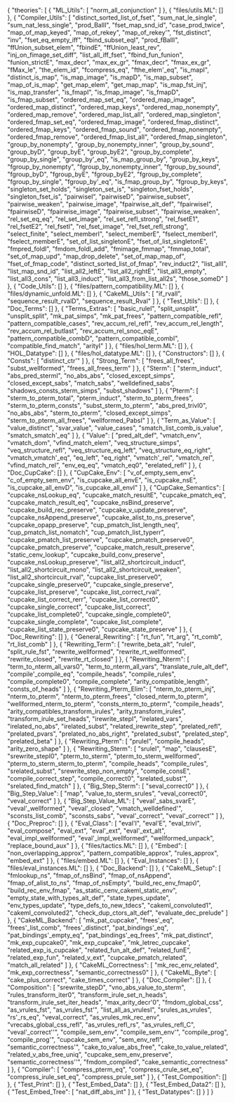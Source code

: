 {
    "theories": [
        {
            "ML_Utils": [
                "norm_all_conjunction"
            ]
        },
        {
            "files/utils.ML": []
        },
        {
            "Compiler_Utils": [
                "distinct_sorted_list_of_fset",
                "sum_nat_le_single",
                "sum_nat_less_single",
                "prod_BallI",
                "fset_map_snd_id",
                "case_prod_twice",
                "map_of_map_keyed",
                "map_of_rekey",
                "map_of_rekey'",
                "fst_distinct",
                "inv",
                "fset_eq_empty_iff",
                "fbind_subset_eqI",
                "prod_fBallI",
                "ffUnion_subset_elem",
                "fbindE",
                "ffUnion_least_rev",
                "inj_on_fimage_set_diff",
                "list_all_iff_fset",
                "fbind_fun_funion",
                "funion_strictE",
                "max_decr",
                "max_ex_gr",
                "fmax_decr",
                "fmax_ex_gr",
                "fMax_le",
                "the_elem_id",
                "fcompress_eq",
                "fthe_elem'_eq",
                "is_mapI",
                "distinct_is_map",
                "is_map_image",
                "is_mapD",
                "is_map_subset",
                "map_of_is_map",
                "get_map_elem",
                "get_map_map",
                "is_map_fst_inj",
                "is_map_transfer",
                "is_fmapI",
                "is_fmap_image",
                "is_fmapD",
                "is_fmap_subset",
                "ordered_map_set_eq",
                "ordered_map_image",
                "ordered_map_distinct",
                "ordered_map_keys",
                "ordered_map_nonempty",
                "ordered_map_remove",
                "ordered_map_list_all",
                "ordered_map_singleton",
                "ordered_fmap_set_eq",
                "ordered_fmap_image",
                "ordered_fmap_distinct",
                "ordered_fmap_keys",
                "ordered_fmap_sound",
                "ordered_fmap_nonempty",
                "ordered_fmap_remove",
                "ordered_fmap_list_all",
                "ordered_fmap_singleton",
                "group_by_nonempty",
                "group_by_nonempty_inner",
                "group_by_sound",
                "group_byD",
                "group_byE",
                "group_byE2",
                "group_by_complete",
                "group_by_single",
                "group_by'_eq",
                "is_map_group_by",
                "group_by_keys",
                "fgroup_by_nonempty",
                "fgroup_by_nonempty_inner",
                "fgroup_by_sound",
                "fgroup_byD",
                "fgroup_byE",
                "fgroup_byE2",
                "fgroup_by_complete",
                "fgroup_by_single",
                "fgroup_by'_eq",
                "is_fmap_group_by",
                "fgroup_by_keys",
                "singleton_set_holds",
                "singleton_set_is",
                "singleton_fset_holds",
                "singleton_fset_is",
                "pairwiseI",
                "pairwiseD",
                "pairwise_subset",
                "pairwise_weaken",
                "pairwise_image",
                "fpairwise_alt_def",
                "fpairwiseI",
                "fpairwiseD",
                "fpairwise_image",
                "fpairwise_subset",
                "fpairwise_weaken",
                "rel_set_eq_eq",
                "rel_set_image",
                "rel_set_refl_strong",
                "rel_fsetE1",
                "rel_fsetE2",
                "rel_fsetI",
                "rel_fset_image",
                "rel_fset_refl_strong",
                "select_finite",
                "select_memberI",
                "select_memberE",
                "fselect_memberI",
                "fselect_memberE",
                "set_of_list_singletonE",
                "fset_of_list_singletonE",
                "fmpred_foldl",
                "fmdom_foldl_add",
                "fmimage_fmmap",
                "fmmap_total",
                "set_of_map_upd",
                "map_drop_delete",
                "set_of_map_map_of",
                "fset_of_fmap_code",
                "distinct_sorted_list_of_fmap",
                "rev_induct2",
                "list_allI",
                "list_map_snd_id",
                "list_all2_leftE",
                "list_all2_rightE",
                "list_all3_empty",
                "list_all3_cons",
                "list_all3_induct",
                "list_all3_from_list_all2s",
                "those_someD"
            ]
        },
        {
            "Code_Utils": []
        },
        {
            "files/pattern_compatibility.ML": []
        },
        {
            "files/dynamic_unfold.ML": []
        },
        {
            "CakeML_Utils": [
                "if_rvalI",
                "sequence_result_rvalD",
                "sequence_result_Rval"
            ]
        },
        {
            "Test_Utils": []
        },
        {
            "Doc_Terms": []
        },
        {
            "Terms_Extras": [
                "basic_ruleI",
                "split_unsplit",
                "unsplit_split",
                "mk_pat_simps",
                "mk_pat_frees",
                "pattern_compatible_refl",
                "pattern_compatible_cases",
                "rev_accum_rel_refl",
                "rev_accum_rel_length",
                "rev_accum_rel_butlast",
                "rev_accum_rel_snoc_eqE",
                "pattern_compatible_combD",
                "pattern_compatible_combI",
                "compatible_find_match",
                "arityI"
            ]
        },
        {
            "files/hol_term.ML": []
        },
        {
            "HOL_Datatype": []
        },
        {
            "files/hol_datatype.ML": []
        },
        {
            "Constructors": []
        },
        {
            "Consts": [
                "distinct_ctr'"
            ]
        },
        {
            "Strong_Term": [
                "frees_all_frees",
                "subst_wellformed",
                "frees_all_frees_term"
            ]
        },
        {
            "Sterm": [
                "sterm_induct",
                "abs_pred_stermI",
                "no_abs_abs",
                "closed_except_simps",
                "closed_except_sabs",
                "match_sabs",
                "welldefined_sabs",
                "shadows_consts_sterm_simps",
                "subst_shadows"
            ]
        },
        {
            "Pterm": [
                "sterm_to_pterm_total",
                "pterm_induct",
                "sterm_to_pterm_frees",
                "sterm_to_pterm_consts",
                "subst_sterm_to_pterm",
                "abs_pred_trivI0",
                "no_abs_abs",
                "sterm_to_pterm",
                "closed_except_simps",
                "sterm_to_pterm_all_frees",
                "wellformed_PabsI"
            ]
        },
        {
            "Term_as_Value": [
                "value_distinct",
                "svar_value",
                "value_cases",
                "smatch_list_comb_is_value",
                "smatch_smatch'_eq"
            ]
        },
        {
            "Value": [
                "pred_alt_def",
                "vmatch_env",
                "vmatch_dom",
                "vfind_match_elem",
                "veq_structure_simps",
                "veq_structure_refl",
                "veq_structure_eq_left",
                "veq_structure_eq_right",
                "vmatch_vmatch'_eq",
                "eq_left",
                "eq_right",
                "vmatch'_rel",
                "vmatch_rel",
                "vfind_match_rel",
                "env_eq_eq",
                "vmatch_eq0",
                "erelated_refl"
            ]
        },
        {
            "Doc_CupCake": []
        },
        {
            "CupCake_Env": [
                "v_of_empty_sem_env",
                "c_of_empty_sem_env",
                "is_cupcake_all_envE",
                "is_cupcake_nsE",
                "is_cupcake_all_envD",
                "is_cupcake_all_envI"
            ]
        },
        {
            "CupCake_Semantics": [
                "cupcake_nsLookup_eq",
                "cupcake_match_resultE",
                "cupcake_pmatch_eq",
                "cupcake_match_result_eq",
                "cupcake_nsBind_preserve",
                "cupcake_build_rec_preserve",
                "cupcake_v_update_preserve",
                "cupcake_nsAppend_preserve",
                "cupcake_alist_to_ns_preserve",
                "cupcake_opapp_preserve",
                "cup_pmatch_list_length_neq",
                "cup_pmatch_list_nomatch",
                "cup_pmatch_list_typerr",
                "cupcake_pmatch_list_preserve",
                "cupcake_pmatch_preserve0",
                "cupcake_pmatch_preserve",
                "cupcake_match_result_preserve",
                "static_cenv_lookup",
                "cupcake_build_conv_preserve",
                "cupcake_nsLookup_preserve",
                "list_all2_shortcircuit_induct",
                "list_all2_shortcircuit_mono",
                "list_all2_shortcircuit_weaken",
                "list_all2_shortcircuit_rval",
                "cupcake_list_preserve0",
                "cupcake_single_preserve0",
                "cupcake_single_preserve",
                "cupcake_list_preserve",
                "cupcake_list_correct_rval",
                "cupcake_list_correct_rerr",
                "cupcake_list_correct0",
                "cupcake_single_correct",
                "cupcake_list_correct",
                "cupcake_list_complete0",
                "cupcake_single_complete0",
                "cupcake_single_complete",
                "cupcake_list_complete",
                "cupcake_list_state_preserve0",
                "cupcake_state_preserve"
            ]
        },
        {
            "Doc_Rewriting": []
        },
        {
            "General_Rewriting": [
                "rt_fun",
                "rt_arg",
                "rt_comb",
                "rt_list_comb"
            ]
        },
        {
            "Rewriting_Term": [
                "rewrite_beta_alt",
                "ruleI",
                "split_rule_fst",
                "rewrite_wellformed",
                "rewrite_rt_wellformed",
                "rewrite_closed",
                "rewrite_rt_closed"
            ]
        },
        {
            "Rewriting_Nterm": [
                "term_to_nterm_all_vars0",
                "term_to_nterm_all_vars",
                "translate_rule_alt_def",
                "compile'_compile_eq",
                "compile_heads",
                "compile_rules",
                "compile_complete0",
                "compile_complete",
                "arity_compatible_length",
                "consts_of_heads"
            ]
        },
        {
            "Rewriting_Pterm_Elim": [
                "nterm_to_pterm_inj",
                "nterm_to_pterm",
                "nterm_to_pterm_frees",
                "closed_nterm_to_pterm",
                "wellformed_nterm_to_pterm",
                "consts_nterm_to_pterm",
                "compile_heads",
                "arity_compatibles_transform_irules",
                "arity_transform_irules",
                "transform_irule_set_heads",
                "irewrite_stepI",
                "irelated_vars",
                "irelated_no_abs",
                "irelated_subst",
                "related_irewrite_step",
                "prelated_refl",
                "prelated_pvars",
                "prelated_no_abs_right",
                "prelated_subst",
                "prelated_step",
                "prelated_beta"
            ]
        },
        {
            "Rewriting_Pterm": [
                "pruleI",
                "compile_heads",
                "arity_zero_shape"
            ]
        },
        {
            "Rewriting_Sterm": [
                "sruleI",
                "map",
                "clausesE",
                "srewrite_stepI0",
                "pterm_to_sterm",
                "pterm_to_sterm_wellformed",
                "pterm_to_sterm_sterm_to_pterm",
                "compile_heads",
                "compile_rules",
                "srelated_subst",
                "srewrite_step_non_empty",
                "compile_consE",
                "compile_correct_step",
                "compile_correct0",
                "srelated_subst'",
                "srelated_find_match"
            ]
        },
        {
            "Big_Step_Sterm": [
                "seval_correct0"
            ]
        },
        {
            "Big_Step_Value": [
                "map",
                "value_to_sterm_srules",
                "veval_correct0",
                "veval_correct"
            ]
        },
        {
            "Big_Step_Value_ML": [
                "veval'_sabs_svarE",
                "veval'_wellformed",
                "veval'_closed",
                "vmatch_welldefined'",
                "sconsts_list_comb",
                "sconsts_sabs",
                "veval'_correct",
                "veval'_correct'"
            ]
        },
        {
            "Doc_Preproc": []
        },
        {
            "Eval_Class": [
                "eval'I",
                "eval'E",
                "eval_trivI",
                "eval_compose",
                "eval_ext",
                "eval'_ext",
                "eval'_ext_alt",
                "eval_impl_wellformed",
                "eval'_impl_wellformed",
                "wellformed_unpack",
                "replace_bound_aux"
            ]
        },
        {
            "files/tactics.ML": []
        },
        {
            "Embed": [
                "non_overlapping_approx",
                "pattern_compatible_approx",
                "rules_approx",
                "embed_ext"
            ]
        },
        {
            "files/embed.ML": []
        },
        {
            "Eval_Instances": []
        },
        {
            "files/eval_instances.ML": []
        },
        {
            "Doc_Backend": []
        },
        {
            "CakeML_Setup": [
                "fmlookup_ns",
                "fmap_of_nsBind",
                "fmap_of_nsAppend",
                "fmap_of_alist_to_ns",
                "fmap_of_nsEmpty",
                "build_rec_env_fmap0",
                "build_rec_env_fmap",
                "as_static_cenv_cakeml_static_env",
                "empty_state_with_types_alt_def",
                "state_types_update",
                "env_types_update",
                "type_defs_to_new_tdecs",
                "cakeml_convoluted1",
                "cakeml_convoluted2",
                "check_dup_ctors_alt_def",
                "evaluate_dec_prelude"
            ]
        },
        {
            "CakeML_Backend": [
                "mk_pat_cupcake",
                "frees'_eq",
                "frees'_list_comb",
                "frees'_distinct",
                "pat_bindings'_eq",
                "pat_bindings'_empty_eq",
                "pat_bindings'_eq_frees",
                "mk_pat_distinct",
                "mk_exp_cupcake0",
                "mk_exp_cupcake",
                "mk_letrec_cupcake",
                "related_exp_is_cupcake",
                "related_fun_alt_def",
                "related_funE",
                "related_exp_fun",
                "related_v_ext",
                "cupcake_pmatch_related",
                "match_all_related"
            ]
        },
        {
            "CakeML_Correctness": [
                "mk_rec_env_related",
                "mk_exp_correctness",
                "semantic_correctness0"
            ]
        },
        {
            "CakeML_Byte": [
                "cake_plus_correct",
                "cake_times_correct"
            ]
        },
        {
            "Doc_Compiler": []
        },
        {
            "Composition": [
                "srewrite_stepD",
                "vno_abs_value_to_sterm",
                "rules_transform_iter0",
                "transform_irule_set_n_heads",
                "transform_irule_set_iter_heads",
                "max_arity_decr'0",
                "fmdom_global_css",
                "as_vrules_fst",
                "as_vrules_fst'",
                "list_all_as_vrulesI",
                "srules_as_vrules",
                "rs'_rs_eq",
                "veval_correct",
                "as_vrules_mk_rec_env",
                "vrecabs_global_css_refl",
                "as_vrules_refl_rs",
                "as_vrules_refl_C",
                "veval'_correct''",
                "compile_sem_env",
                "compile_sem_env'",
                "compile_prog",
                "compile_prog'",
                "cupcake_sem_env",
                "sem_env_refl",
                "semantic_correctness'",
                "cake_to_value_abs_free",
                "cake_to_value_related",
                "related_v_abs_free_uniq",
                "cupcake_sem_env_preserve",
                "semantic_correctness''",
                "fmdom_compiled",
                "cake_semantic_correctness"
            ]
        },
        {
            "Compiler": [
                "compress_pterm_eq",
                "compress_crule_set_eq",
                "compress_irule_set_eq",
                "compress_prule_set"
            ]
        },
        {
            "Test_Composition": []
        },
        {
            "Test_Print": []
        },
        {
            "Test_Embed_Data": []
        },
        {
            "Test_Embed_Data2": []
        },
        {
            "Test_Embed_Tree": [
                "nat_diff_abs_int"
            ]
        },
        {
            "Test_Datatypes": []
        }
    ]
}